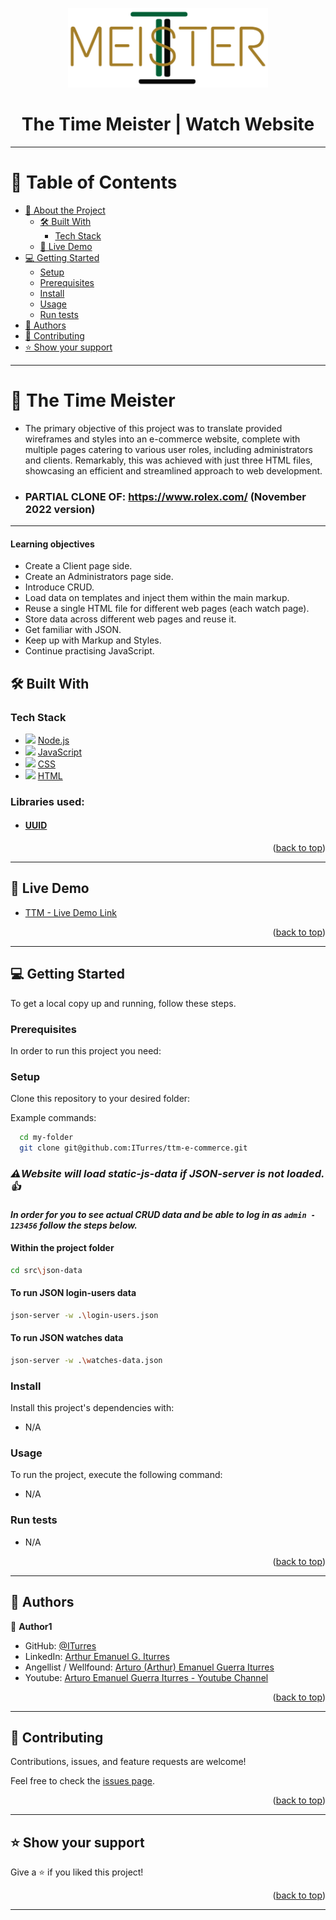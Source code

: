 <a name="readme-top"></a>

<div align="center">
    <img src="/src/assets/media/img/logo/ttm-logo-color.png" alt="logo" width="320"  height="auto" />
    <h1><b>The Time Meister | Watch Website</b></h1>
</div>

---

<!-- TABLE OF CONTENTS -->

# 📗 Table of Contents

- [📖 About the Project](#about-project)
  - [🛠 Built With](#built-with)
    - [Tech Stack](#tech-stack)
  - [🚀 Live Demo](#live-demo)
- [💻 Getting Started](#getting-started)
  - [Setup](#setup)
  - [Prerequisites](#prerequisites)
  - [Install](#install)
  - [Usage](#usage)
  - [Run tests](#run-tests)
- [👥 Authors](#authors)
- [🤝 Contributing](#contributing)
- [⭐️ Show your support](#support)

---

<!-- PROJECT DESCRIPTION -->

# 📖 The Time Meister <a name="about-project"></a>

- The primary objective of this project was to translate provided wireframes and styles into an e-commerce website, complete with multiple pages catering to various user roles, including administrators and clients. Remarkably, this was achieved with just three HTML files, showcasing an efficient and streamlined approach to web development.

- ### PARTIAL CLONE OF: https://www.rolex.com/ (November 2022 version)

---

#### Learning objectives

- Create a Client page side.
- Create an Administrators page side.
- Introduce CRUD.
- Load data on templates and inject them within the main markup.
- Reuse a single HTML file for different web pages (each watch page).
- Store data across different web pages and reuse it.
- Get familiar with JSON.
- Keep up with Markup and Styles.
- Continue practising JavaScript.

## 🛠 Built With <a name="built-with"></a>

### Tech Stack <a name="tech-stack"></a>

  <ul>
    <li>
      <img src="https://skillicons.dev/icons?i=nodejs"/>
      <a href="https://nodejs.org/en">Node.js</a>
    </li>
    <li>
      <img src="https://skillicons.dev/icons?i=js"/>
      <a href="https://developer.mozilla.org/en-US/docs/Web/JavaScript">JavaScript</a>
    </li>
    <li>
      <img src="https://skillicons.dev/icons?i=css"/>
      <a href="[https://sass-lang.com/](https://developer.mozilla.org/en-US/docs/Web/CSS)">CSS</a>
    </li>
    <li>
      <img src="https://skillicons.dev/icons?i=html"/>
      <a href="https://developer.mozilla.org/en-US/docs/Web/HTML">HTML</a>
    </li>
  </ul>

  ### Libraries used:

- #### [UUID](https://cdnjs.com/libraries/uuid/8.3.2)

<p align="right">(<a href="#readme-top">back to top</a>)</p>

---

<!-- LIVE DEMO -->

## 🚀 Live Demo <a name="live-demo"></a>

- [TTM - Live Demo Link](https://iturres.github.io/ttm-e-commerce/)

<p align="right">(<a href="#readme-top">back to top</a>)</p>

---

<!-- GETTING STARTED -->

## 💻 Getting Started <a name="getting-started"></a>

To get a local copy up and running, follow these steps.

### Prerequisites

In order to run this project you need:

### Setup

Clone this repository to your desired folder:

Example commands:

```bash
  cd my-folder
  git clone git@github.com:ITurres/ttm-e-commerce.git
```

### _⚠️Website will load static-js-data if JSON-server is not loaded.👍_

#### _In order for you to see actual CRUD data and be able to log in as **`admin - 123456`** follow the steps below._

#### Within the project folder

```bash
cd src\json-data

```

#### To run JSON login-users data

```bash
json-server -w .\login-users.json

```

#### To run JSON watches data

```bash
json-server -w .\watches-data.json

```

### Install

Install this project's dependencies with:

- N/A

### Usage

To run the project, execute the following command:

- N/A

### Run tests

- N/A

<p align="right">(<a href="#readme-top">back to top</a>)</p>

---

<!-- AUTHORS -->

## 👥 Authors <a name="authors"></a>

👤 **Author1**

- GitHub: [@ITurres](https://github.com/ITurres)
- LinkedIn: [Arthur Emanuel G. Iturres](https://www.linkedin.com/in/arturoemanuelguerraiturres/)
- Angellist / Wellfound: [Arturo (Arthur) Emanuel Guerra Iturres](https://wellfound.com/u/arturo-arthur-emanuel-guerra-iturres)
- Youtube: [Arturo Emanuel Guerra Iturres - Youtube Channel](https://www.youtube.com/channel/UC6GFUFHOtBS9mOuI8EJ6q4g)

<p align="right">(<a href="#readme-top">back to top</a>)</p>

---

<!-- CONTRIBUTING -->

## 🤝 Contributing <a name="contributing"></a>

Contributions, issues, and feature requests are welcome!

Feel free to check the [issues page](https://github.com/ITurres/ttm-e-commerce/issues).

<p align="right">(<a href="#readme-top">back to top</a>)</p>

---

<!-- SUPPORT -->

## ⭐️ Show your support <a name="support"></a>

Give a ⭐ if you liked this project!

<p align="right">(<a href="#readme-top">back to top</a>)</p>

---
